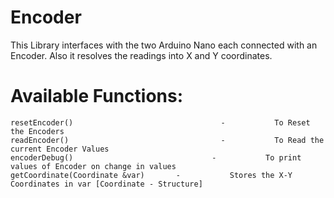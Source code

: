 # Encoder

This Library interfaces with the two Arduino Nano each connected with an Encoder. Also it resolves the readings into X and Y coordinates.

# Available Functions:

```
resetEncoder()                                 -           To Reset the Encoders
readEncoder()                                  -           To Read the current Encoder Values
encoderDebug()                               -           To print values of Encoder on change in values
getCoordinate(Coordinate &var)       -           Stores the X-Y Coordinates in var [Coordinate - Structure]
```

